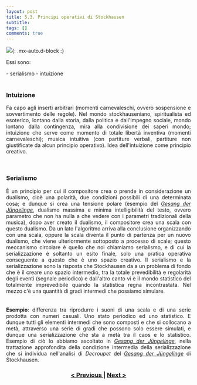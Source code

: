```yaml
---
layout: post
title: 5.3. Principi operativi di Stockhausen
subtitle:
tags: []
comments: true
---
```


![](https://velitch.github.io/velitch/assets/img/learn/il_paradigma_di_stockhausen/fig10.png){: .mx-auto.d-block :}
<p style="text-align:justify;">
Essi sono:
</p>
- serialismo
- intuizione
<br>
<br>
<h3>Intuizione</h3>
<p style="text-align:justify;">
Fa capo agli inserti arbitrari (momenti carnevaleschi, ovvero sospensione e sovvertimento delle regole). Nel mondo stockhauseniano, spiritualista ed esoterico, lontano dalla storia, dalla politica e dall'impegno sociale, mondo lontano dalla contingenza,  mira alla condivisione dei saperi mondo; intuizione che serve come momento di totale libertà inventiva (momenti carnevaleschi); musica intuitiva (con partiture verbali, partiture non giustificate da alcun principio operativo). Idea dell'intuizione come principio creativo.
</p>
<br>
<h3>Serialismo</h3>
<p style="text-align:justify;">
È un principio per cui il compositore crea o prende in considerazione un dualismo, cioè una polarità, due condizioni possibili di una determinata cosa; e dunque si crea una tensione polare (esempio del <a href="https://velitch.github.io/velitch/2021-11-02-02_04_00_gesang_der_jungelinge/"><i>Gesang der Jüngelinge</i></a>, dualismo massima e minima intelligibilità del testo, ovvero parametro che non ha nulla a che vedere con i parametri tradizionali della musica), dopo aver creato il dualismo, il compositore crea una scala con questo dualismo. Da un lato l'algoritmo arriva alla conclusione organizzando con una scala, oppure la scala diventa il punto di partenza per un nuovo dualismo, che viene ulteriormente sottoposto a processo di scale; questo meccanismo circolare è quello che noi chiamiamo serialismo, e di cui la serializzazione è soltanto un esito finale, solo una pratica operativa conseguente a questo che è uno spazio creativo. Il serialismo e la serializzazione sono la risposta che Stockhausen da a un problema di fondo che è il creare uno spazio intermedio, tra la totale prevedibilità e regolarità degli eventi (segnale periodico) e dall'altro canto vi è il mondo statistico del totalmente imprevedibile quando la statistica regna incontrastata. Nel mezzo c'è una quantità di gradi intermedi che possiamo simulare.
<br>
<br>
<br>
<b>Esempio</b>: differenza tra riprodurre i suoni di una scala e di una serie prodotta con numeri casuali. Uno stato periodico ed uno statistico. E dunque tutti gli elementi intermedi che sono composti e che si collocano a metà, attraverso una serie di gradi che possono solo essere simulati, e dunque una serializzazione che sta a metà tra il caos e lo statistico.
Esempio di ciò lo abbiamo ascoltato in <a href="https://velitch.github.io/velitch/2021-11-02-02_04_00_gesang_der_jungelinge/"><i>Gesang der Jüngelinge</i></a>, nella trattazione approfondita della condizione intermedia della serializzazione che si individua nell'analisi di <i>Decroupet</i> del <a href="https://velitch.github.io/velitch/2021-11-02-02_04_00_gesang_der_jungelinge/"><i>Gesang der Jüngelinge</i></a> di Stockhausen.
</p>
<h3 style="text-align:center">
<a href="https://velitch.github.io/velitch/2021-11-02-05_02_metodi_in_stockhausen/">< Previous </a>
|
<a href="https://velitch.github.io/velitch/2021-11-02-05_04_materiali_di_base_di_stockhausen/">Next ></a>
</h3>
